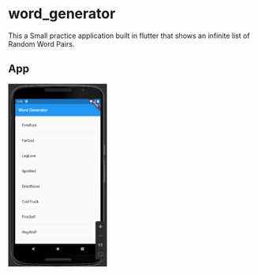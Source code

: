 # word_generator
This a Small practice application built in flutter that shows an infinite list of Random Word Pairs. 

## App
<img src="https://github.com/FarzamHabibKhan/word_generator/blob/master/App.png" data-canonical-src="https://gyazo.com/eb5c5741b6a9a16c692170a41a49c858.png" width="200" height="370" />
